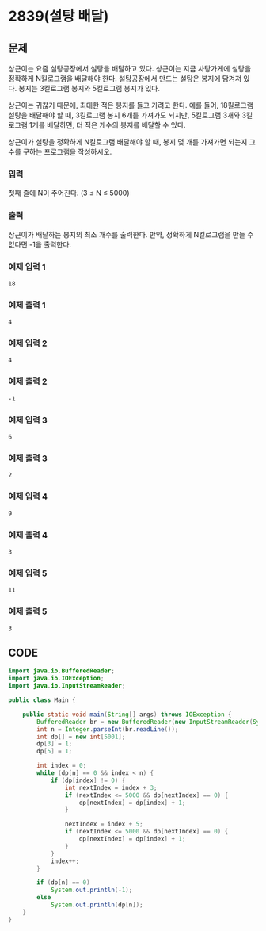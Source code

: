 # 2839\(설탕 배달\)

##  문제

상근이는 요즘 설탕공장에서 설탕을 배달하고 있다. 상근이는 지금 사탕가게에 설탕을 정확하게 N킬로그램을 배달해야 한다. 설탕공장에서 만드는 설탕은 봉지에 담겨져 있다. 봉지는 3킬로그램 봉지와 5킬로그램 봉지가 있다.

상근이는 귀찮기 때문에, 최대한 적은 봉지를 들고 가려고 한다. 예를 들어, 18킬로그램 설탕을 배달해야 할 때, 3킬로그램 봉지 6개를 가져가도 되지만, 5킬로그램 3개와 3킬로그램 1개를 배달하면, 더 적은 개수의 봉지를 배달할 수 있다.

상근이가 설탕을 정확하게 N킬로그램 배달해야 할 때, 봉지 몇 개를 가져가면 되는지 그 수를 구하는 프로그램을 작성하시오.

### 입력

첫째 줄에 N이 주어진다. \(3 ≤ N ≤ 5000\)

### 출력

상근이가 배달하는 봉지의 최소 개수를 출력한다. 만약, 정확하게 N킬로그램을 만들 수 없다면 -1을 출력한다.

### 예제 입력 1

```text
18
```

### 예제 출력 1

```text
4
```

### 예제 입력 2

```text
4
```

### 예제 출력 2

```text
-1
```

### 예제 입력 3

```text
6
```

### 예제 출력 3

```text
2
```

### 예제 입력 4

```text
9
```

### 예제 출력 4

```text
3
```

### 예제 입력 5

```text
11
```

### 예제 출력 5

```text
3
```

##  CODE

```java
import java.io.BufferedReader;
import java.io.IOException;
import java.io.InputStreamReader;

public class Main {

	public static void main(String[] args) throws IOException {
		BufferedReader br = new BufferedReader(new InputStreamReader(System.in));
		int n = Integer.parseInt(br.readLine());
		int dp[] = new int[5001];
		dp[3] = 1;
		dp[5] = 1;

		int index = 0;
		while (dp[n] == 0 && index < n) {
			if (dp[index] != 0) {
				int nextIndex = index + 3;
				if (nextIndex <= 5000 && dp[nextIndex] == 0) {
					dp[nextIndex] = dp[index] + 1;
				}

				nextIndex = index + 5;
				if (nextIndex <= 5000 && dp[nextIndex] == 0) {
					dp[nextIndex] = dp[index] + 1;
				}
			}
			index++;
		}

		if (dp[n] == 0)
			System.out.println(-1);
		else
			System.out.println(dp[n]);
	}
}
```

